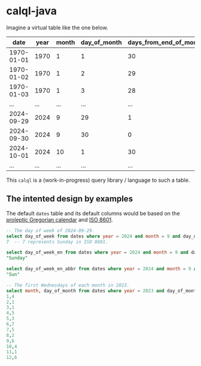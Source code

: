 calql-java
===========

Imagine a virtual table like the one below.

|         date | year | month | day_of_month | days_from_end_of_month |  day_of_week | julian_day | ... |
| ------------ | ---- | ----- | ------------ | ---------------------- | ------------ | ---------- | --- |
|   1970-01-01 | 1970 |     1 |            1 |                     30 | Thursday (4) |    2440588 | ... |
|   1970-01-02 | 1970 |     1 |            2 |                     29 |   Friday (5) |    2440589 | ... |
|   1970-01-03 | 1970 |     1 |            3 |                     28 | Saturday (6) |    2440590 | ... |
|          ... |  ... |   ... |          ... |                    ... |          ... |        ... | ... |
|   2024-09-29 | 2024 |     9 |           29 |                      1 |   Sunday (7) |    2460583 | ... |
|   2024-09-30 | 2024 |     9 |           30 |                      0 |   Monday (1) |    2460584 | ... |
|   2024-10-01 | 2024 |    10 |            1 |                     30 |  Tuesday (2) |    2460585 | ... |
|          ... |  ... |   ... |          ... |                    ... |          ... |        ... | ... |

This `calql` is a (work-in-progress) query library / language to such a table.

The intented design by examples
--------------------------------

The default `dates` table and its default columns would be based on the [proleptic Gregorian calendar](https://en.wikipedia.org/wiki/Proleptic_Gregorian_calendar) and [ISO 8601](https://en.wikipedia.org/wiki/ISO_8601).

```sql
-- The day of week of 2024-09-29.
select day_of_week from dates where year = 2024 and month = 9 and day_of_month = 29;
7  -- 7 represents Sunday in ISO 8601.

select day_of_week_en from dates where year = 2024 and month = 9 and day_of_month = 29;
"Sunday"

select day_of_week_en_abbr from dates where year = 2024 and month = 9 and day_of_month = 29;
"Sun"

-- The first Wednesdays of each month in 2023.
select month, day_of_month from dates where year = 2023 and day_of_month >= 1 and day_of_month <= 7 and day_of_week = 3;
1,4
2,1
3,1
4,5
5,3
6,7
7,5
8,2
9,6
10,4
11,1
12,6
```
